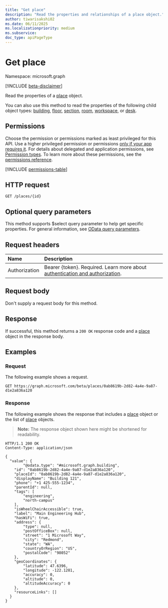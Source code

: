 ```yaml
---
title: "Get place"
description: "Read the properties and relationships of a place object."
author: tiwarisakshi02
ms.date: 06/11/2025
ms.localizationpriority: medium
ms.subservice:
doc_type: apiPageType
---
```


# Get place

Namespace: microsoft.graph

[!INCLUDE [beta-disclaimer](../../includes/beta-disclaimer.md)]

Read the properties of a [place](../resources/place.md) object.

You can also use this method to read the properties of the following child object types: [building](../resources/building.md), [floor](../resources/floor.md), [section](../resources/section.md), [room](../resources/room.md), [workspace](../resources/workspace.md), or [desk](../resources/desk.md).

## Permissions

Choose the permission or permissions marked as least privileged for this API. Use a higher privileged permission or permissions [only if your app requires it](/graph/permissions-overview#best-practices-for-using-microsoft-graph-permissions). For details about delegated and application permissions, see [Permission types](/graph/permissions-overview#permission-types). To learn more about these permissions, see the [permissions reference](/graph/permissions-reference).

<!-- {
  "blockType": "permissions",
  "name": "place-get-permissions"
}
-->
[!INCLUDE [permissions-table](../includes/permissions/place-get-permissions.md)]

## HTTP request

<!-- {
  "blockType": "ignored"
}
-->
``` http
GET /places/{id}
```

## Optional query parameters

This method supports $select query parameter to help get specific properties. For general information, see [OData query parameters](/graph/query-parameters).

## Request headers

|Name|Description|
|:---|:---|
|Authorization|Bearer {token}. Required. Learn more about [authentication and authorization](/graph/auth/auth-concepts).|

## Request body

Don't supply a request body for this method.

## Response

If successful, this method returns a `200 OK` response code and a [place](../resources/place.md) object in the response body.

## Examples

### Request

The following example shows a request.
<!-- {
  "blockType": "request",
  "name": "get_place"
}
-->
``` http
GET https://graph.microsoft.com/beta/places/0ab8619b-2d82-4a4e-9a87-d1e2a836a120
```

### Response

The following example shows the response that includes a [place](../resources/place.md) object or the list of [place](../resources/place.md) objects.
>**Note:** The response object shown here might be shortened for readability.
<!-- {
  "blockType": "response",
  "truncated": true,
  "@odata.type": "microsoft.graph.place"
}
-->
``` http
HTTP/1.1 200 OK
Content-Type: application/json

{
  "value": {
        "@odata.type": "#microsoft.graph.building",
    "id": "0ab8619b-2d82-4a4e-9a87-d1e2a836a120",
    "placeId": "0ab8619b-2d82-4a4e-9a87-d1e2a836a120",
    "displayName": "Building 121",
    "phone": "+1 425-555-1234",
    "parentId": null,
    "tags": [
        "engineering",
        "north-campus"
    ],
    "isWheelChairAccessible": true,
    "label": "Main Engineering Hub",
    "hasWiFi": true,
    "address": {
        "type": null,
        "postOfficeBox": null,
        "street": "1 Microsoft Way",
        "city": "Redmond",
        "state": "WA",
        "countryOrRegion": "US",
        "postalCode": "98052"
    },
    "geoCoordinates": {
        "latitude": 47.6396,
        "longitude": -122.1281,
        "accuracy": 0,
        "altitude": 0,
        "altitudeAccuracy": 0
    },
    "resourceLinks": []
  }
}
```

